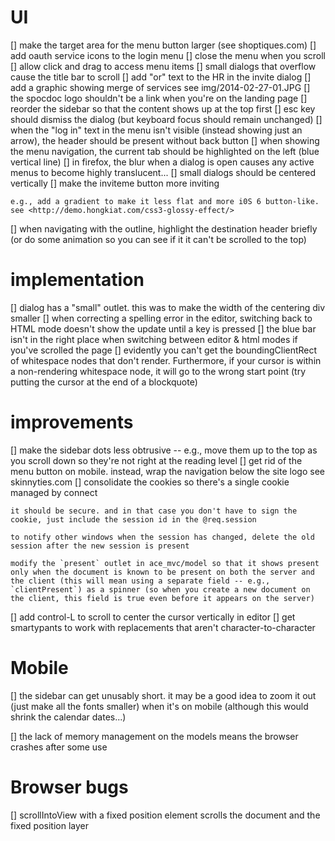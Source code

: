 # UI

 [] make the target area for the menu button larger (see shoptiques.com)
 [] add oauth service icons to the login menu
 [] close the menu when you scroll
 [] allow click and drag to access menu items
 [] small dialogs that overflow cause the title bar to scroll
 [] add "or" text to the HR in the invite dialog
 [] add a graphic showing merge of services see img/2014-02-27-01.JPG
 [] the spocdoc logo shouldn't be a link when you're on the landing page
 [] reorder the sidebar so that the content shows up at the top first
 [] esc key should dismiss the dialog (but keyboard focus should remain unchanged)
 [] when the "log in" text in the menu isn't visible (instead showing just an arrow), the header should be present without back button
 [] when showing the menu navigation, the current tab should be highlighted on the left (blue vertical line)
 [] in firefox, the blur when a dialog is open causes any active menus to become highly translucent...
 [] small dialogs should be centered vertically
 [] make the inviteme button more inviting

    e.g., add a gradient to make it less flat and more i0S 6 button-like. see <http://demo.hongkiat.com/css3-glossy-effect/>

 [] when navigating with the outline, highlight the destination header briefly (or do some animation so you can see if it it can't be scrolled to the top)

# implementation

 [] dialog has a "small" outlet. this was to make the width of the centering div smaller
 [] when correcting a spelling error in the editor, switching back to HTML mode doesn't show the update until a key is pressed
 [] the blue bar isn't in the right place when switching between editor & html modes if you've scrolled the page
 [] evidently you can't get the boundingClientRect of whitespace nodes that don't render. Furthermore, if your cursor is within a non-rendering whitespace node, it will go to the wrong start point (try putting the cursor at the end of a blockquote)

# improvements

 [] make the sidebar dots less obtrusive -- e.g., move them up to the top as you scroll down so they're not right at the reading level
 [] get rid of the menu button on mobile. instead, wrap the navigation below the site logo see skinnyties.com
 [] consolidate the cookies so there's a single cookie managed by connect

    it should be secure. and in that case you don't have to sign the cookie, just include the session id in the @req.session

    to notify other windows when the session has changed, delete the old session after the new session is present

    modify the `present` outlet in ace_mvc/model so that it shows present only when the document is known to be present on both the server and the client (this will mean using a separate field -- e.g., `clientPresent`) as a spinner (so when you create a new document on the client, this field is true even before it appears on the server)

 [] add control-L to scroll to center the cursor vertically in editor
 [] get smartypants to work with replacements that aren't character-to-character

# Mobile

 [] the sidebar can get unusably short. it may be a good idea to zoom it out (just make all the fonts smaller) when it's on mobile (although this would shrink the calendar dates...)

 [] the lack of memory management on the models means the browser crashes after some use


# Browser bugs

 [] scrollIntoView with a fixed position element scrolls the document and the fixed position layer


